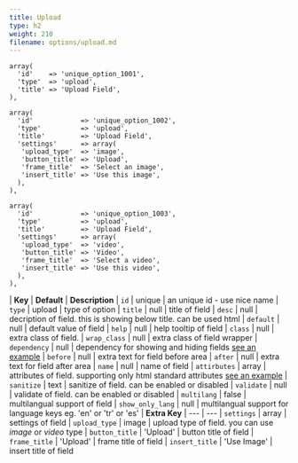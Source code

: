 ```yaml
---
title: Upload
type: h2
weight: 210
filename: options/upload.md
---
```


```php?start_line=1
array(
  'id'    => 'unique_option_1001',
  'type'  => 'upload',
  'title' => 'Upload Field',
),
```

```php?start_line=1
array(
  'id'            => 'unique_option_1002',
  'type'          => 'upload',
  'title'         => 'Upload Field',
  'settings'      => array(
   'upload_type'  => 'image',
   'button_title' => 'Upload',
   'frame_title'  => 'Select an image',
   'insert_title' => 'Use this image',
  ),
),
```

```php?start_line=1
array(
  'id'            => 'unique_option_1003',
  'type'          => 'upload',
  'title'         => 'Upload Field',
  'settings'      => array(
   'upload_type'  => 'video',
   'button_title' => 'Video',
   'frame_title'  => 'Select a video',
   'insert_title' => 'Use this video',
  ),
),
```

| **Key**          | **Default** | **Description**
| `id`             | unique      | an unique id - use nice name
| `type`           | upload      | type of option
| `title`          | null        | title of field
| `desc`           | null        | decription of field. this is showing below title. can be used html
| `default`        | null        | default value of field
| `help`           | null        | help tooltip of field
| `class`          | null        | extra class of field.
| `wrap_class`     | null        | extra class of field wrapper
| `dependency`     | null        | dependency for showing and hiding fields [see an example](#how-to-use-dependency)
| `before`         | null        | extra text for field before area
| `after`          | null        | extra text for field after area
| `name`           | null        | name of field
| `attirbutes`     | array       | attributes of field. supporting only html standard attributes [see an example](#how-to-use-attributes)
| `sanitize`       | text        | sanitize of field. can be enabled or disabled
| `validate`       | null        | validate of field. can be enabled or disabled
| `multilang`      | false       | multilangual support of field
| `show_only_lang` | null        | multilangual support for language keys eg. 'en' or 'tr' or 'es'
| **Extra Key**    | ---         | ---
| `settings`       | array       | settings of field
| `upload_type`    | image       | upload type of field. you can use *image* or *video* type
| `button_title`   | 'Upload'    | button title of field
| `frame_title`    | 'Upload'    | frame title of field
| `insert_title`   | 'Use Image' | insert title of field
